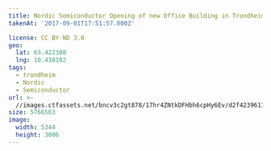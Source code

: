 ```yaml
---
title: Nordic Semiconductor Opening of new Office Building in Trondheim
takenAt: '2017-09-01T17:51:57.000Z'

license: CC BY-ND 3.0
geo:
  lat: 63.422308
  lng: 10.438102
tags:
  - trondheim
  - Nordic
  - Semiconductor
url: >-
  //images.ctfassets.net/bncv3c2gt878/17hr4ZNtkDFHbh6cpHy6Ev/d2f4239611a25843b179160e77dc18aa/nordic-semiconductor-opening-of-new-office-building-in-trondheim_36834779962_o
size: 5766563
image:
  width: 5344
  height: 3006
---
```

